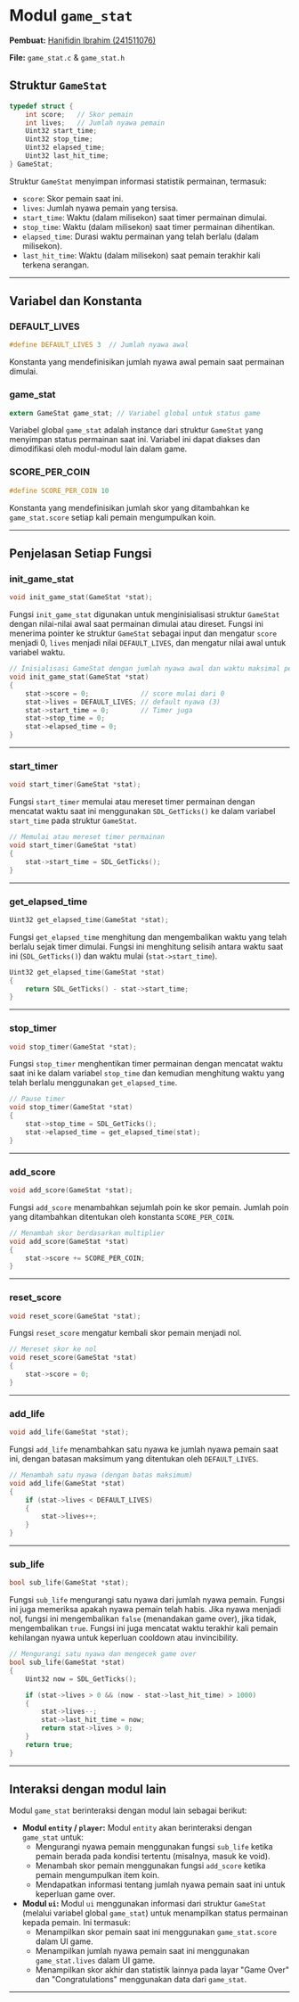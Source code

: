 # Modul `game_stat`

**Pembuat:** [Hanifidin Ibrahim (241511076)](https://github.com/Hanif13579)

**File:** `game_stat.c` & `game_stat.h`

## Struktur `GameStat`

```c title="game_stat.h"
typedef struct {
    int score;   // Skor pemain
    int lives;   // Jumlah nyawa pemain
    Uint32 start_time;
    Uint32 stop_time;
    Uint32 elapsed_time;
    Uint32 last_hit_time;
} GameStat;
```

Struktur `GameStat` menyimpan informasi statistik permainan, termasuk:

* `score`: Skor pemain saat ini.
* `lives`: Jumlah nyawa pemain yang tersisa.
* `start_time`: Waktu (dalam milisekon) saat timer permainan dimulai.
* `stop_time`: Waktu (dalam milisekon) saat timer permainan dihentikan.
* `elapsed_time`: Durasi waktu permainan yang telah berlalu (dalam milisekon).
* `last_hit_time`: Waktu (dalam milisekon) saat pemain terakhir kali terkena serangan.

---

## Variabel dan Konstanta

### **DEFAULT_LIVES**

```c
#define DEFAULT_LIVES 3  // Jumlah nyawa awal
```

Konstanta yang mendefinisikan jumlah nyawa awal pemain saat permainan dimulai.

### **game_stat**

```c
extern GameStat game_stat; // Variabel global untuk status game
```

Variabel global `game_stat` adalah instance dari struktur `GameStat` yang menyimpan status permainan saat ini. Variabel ini dapat diakses dan dimodifikasi oleh modul-modul lain dalam game.

### **SCORE_PER_COIN**

```c
#define SCORE_PER_COIN 10
```

Konstanta yang mendefinisikan jumlah skor yang ditambahkan ke `game_stat.score` setiap kali pemain mengumpulkan koin.

---

## Penjelasan Setiap Fungsi

### **init_game_stat**

```c title="game_stat.h"
void init_game_stat(GameStat *stat);
```

Fungsi `init_game_stat` digunakan untuk menginisialisasi struktur `GameStat` dengan nilai-nilai awal saat permainan dimulai atau direset. Fungsi ini menerima pointer ke struktur `GameStat` sebagai input dan mengatur `score` menjadi 0, `lives` menjadi nilai `DEFAULT_LIVES`, dan mengatur nilai awal untuk variabel waktu.

```c title="game_stat.c"
// Inisialisasi GameStat dengan jumlah nyawa awal dan waktu maksimal per level
void init_game_stat(GameStat *stat)
{
    stat->score = 0;             // score mulai dari 0
    stat->lives = DEFAULT_LIVES; // default nyawa (3)
    stat->start_time = 0;        // Timer juga
    stat->stop_time = 0;
    stat->elapsed_time = 0;
}
```

---

### **start_timer**

```c title="game_stat.h"
void start_timer(GameStat *stat);
```

Fungsi `start_timer` memulai atau mereset timer permainan dengan mencatat waktu saat ini menggunakan `SDL_GetTicks()` ke dalam variabel `start_time` pada struktur `GameStat`.

```c title="game_stat.c"
// Memulai atau mereset timer permainan
void start_timer(GameStat *stat)
{
    stat->start_time = SDL_GetTicks();
}
```

---

### **get_elapsed_time**

```c title="game_stat.h"
Uint32 get_elapsed_time(GameStat *stat);
```

Fungsi `get_elapsed_time` menghitung dan mengembalikan waktu yang telah berlalu sejak timer dimulai. Fungsi ini menghitung selisih antara waktu saat ini (`SDL_GetTicks()`) dan waktu mulai (`stat->start_time`).

```c title="game_stat.c"
Uint32 get_elapsed_time(GameStat *stat)
{
    return SDL_GetTicks() - stat->start_time;
}
```

---

### **stop_timer**

```c title="game_stat.h"
void stop_timer(GameStat *stat);
```

Fungsi `stop_timer` menghentikan timer permainan dengan mencatat waktu saat ini ke dalam variabel `stop_time` dan kemudian menghitung waktu yang telah berlalu menggunakan `get_elapsed_time`.

```c title="game_stat.c"
// Pause timer
void stop_timer(GameStat *stat)
{
    stat->stop_time = SDL_GetTicks();
    stat->elapsed_time = get_elapsed_time(stat);
}
```

---

### **add_score**

```c title="game_stat.h"
void add_score(GameStat *stat);
```

Fungsi `add_score` menambahkan sejumlah poin ke skor pemain. Jumlah poin yang ditambahkan ditentukan oleh konstanta `SCORE_PER_COIN`.

```c title="game_stat.c"
// Menambah skor berdasarkan multiplier
void add_score(GameStat *stat)
{
    stat->score += SCORE_PER_COIN;
}
```

---

### **reset_score**

```c title="game_stat.h"
void reset_score(GameStat *stat);
```

Fungsi `reset_score` mengatur kembali skor pemain menjadi nol.

```c title="game_stat.c"
// Mereset skor ke nol
void reset_score(GameStat *stat)
{
    stat->score = 0;
}
```

---

### **add_life**

```c title="game_stat.h"
void add_life(GameStat *stat);
```

Fungsi `add_life` menambahkan satu nyawa ke jumlah nyawa pemain saat ini, dengan batasan maksimum yang ditentukan oleh `DEFAULT_LIVES`.

```c title="game_stat.c"
// Menambah satu nyawa (dengan batas maksimum)
void add_life(GameStat *stat)
{
    if (stat->lives < DEFAULT_LIVES)
    {
        stat->lives++;
    }
}
```

---

### **sub_life**

```c title="game_stat.h"
bool sub_life(GameStat *stat);
```

Fungsi `sub_life` mengurangi satu nyawa dari jumlah nyawa pemain. Fungsi ini juga memeriksa apakah nyawa pemain telah habis. Jika nyawa menjadi nol, fungsi ini mengembalikan `false` (menandakan game over), jika tidak, mengembalikan `true`. Fungsi ini juga mencatat waktu terakhir kali pemain kehilangan nyawa untuk keperluan cooldown atau invincibility.

```c title="game_stat.c"
// Mengurangi satu nyawa dan mengecek game over
bool sub_life(GameStat *stat)
{
    Uint32 now = SDL_GetTicks();

    if (stat->lives > 0 && (now - stat->last_hit_time) > 1000)
    {
        stat->lives--;
        stat->last_hit_time = now;
        return stat->lives > 0;
    }
    return true;
}
```

---

## Interaksi dengan modul lain

Modul `game_stat` berinteraksi dengan modul lain sebagai berikut:

* **Modul `entity` / `player`:** Modul `entity` akan berinteraksi dengan `game_stat` untuk:
    * Mengurangi nyawa pemain menggunakan fungsi `sub_life` ketika pemain berada pada kondisi tertentu (misalnya, masuk ke void).
    * Menambah skor pemain menggunakan fungsi `add_score` ketika pemain mengumpulkan item koin.
    * Mendapatkan informasi tentang jumlah nyawa pemain saat ini untuk keperluan game over.
* **Modul `ui`:** Modul `ui` menggunakan informasi dari struktur `GameStat` (melalui variabel global `game_stat`) untuk menampilkan status permainan kepada pemain. Ini termasuk:
    * Menampilkan skor pemain saat ini menggunakan `game_stat.score` dalam UI game.
    * Menampilkan jumlah nyawa pemain saat ini menggunakan `game_stat.lives` dalam UI game.
    * Menampilkan skor akhir dan statistik lainnya pada layar "Game Over" dan "Congratulations" menggunakan data dari `game_stat`.

---
